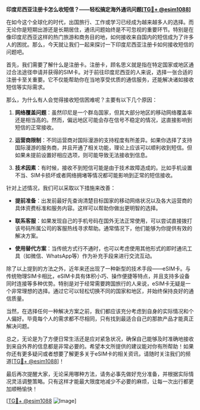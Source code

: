 **印度尼西亚注册卡怎么收短信？——轻松搞定海外通讯问题[[TG💪+ @esim1088](https://t.me/s/esim1088)]**

在如今这个全球化的时代，出国旅行、工作或学习已经成为越来越多人的选择。而无论你是短期出游还是长期居住，通讯问题始终是不可忽视的重要环节。特别是在像印度尼西亚这样的热门旅游和商务目的地，如何接收来自国内的短信成为了许多人的困扰。那么，今天就让我们一起来探讨一下印度尼西亚注册卡如何接收短信的问题吧。

首先，我们需要了解什么是注册卡。注册卡，顾名思义就是指在特定国家或地区通过合法途径申请并获得的SIM卡。对于前往印度尼西亚的人来说，选择一张合适的注册卡至关重要。它不仅能帮助你在当地享受优质的通信服务，还能解决诸如接收短信等实际需求。

那么，为什么有人会觉得接收短信困难呢？主要有以下几个原因：

1. **网络覆盖问题**：虽然印尼是一个群岛国家，但其大部分地区的移动网络覆盖率还是相当高的。然而，偏远地区可能会存在信号不稳定的情况，这直接影响到短信的正常接收。
   
2. **运营商限制**：不同运营商对国际漫游的支持程度有所差异。如果你选择了支持国际漫游的服务商，并且开通了相关功能，理论上应该可以顺利收到短信。但如果未提前设置好相应选项，则可能导致无法接收到信息。

3. **技术因素**：有时候，接收不到短信可能是由于技术故障造成的。比如手机设置不当、SIM卡损坏或者网络拥堵等情况都可能影响到正常的短信接收。

针对上述情况，我们可以采取以下措施来改善：

- **提前准备**：出发前最好先查询清楚目标国家的移动网络状况以及各大运营商的具体资费标准和服务内容。这样可以帮助你做出更明智的选择。
  
- **联系客服**：如果发现自己的手机号码在国外无法正常使用，可以尝试直接拨打该号码所属公司的客服热线寻求帮助。通常情况下，他们能够为你提供有效的解决方案。

- **使用替代方案**：当传统方式行不通时，也可以考虑使用其他形式的即时通讯工具（如微信、WhatsApp等）作为补充手段来进行交流互动。

除了以上提到的方法之外，近年来还出现了一种新型的技术手段——eSIM卡。与传统物理SIM卡相比，eSIM卡具有体积小巧、操作便捷等特点，并且支持多设备同时连接等多种优势。特别是对于经常需要跨国旅行的人来说，eSIM卡无疑是一个非常理想的选择。通过它可以轻松切换不同的国家和地区，并始终保持良好的通信质量。

当然，在选择任何一种解决方案之前，我们都应该充分考虑到自身的实际情况和个人偏好。毕竟每个人的需求都不尽相同，只有找到最适合自己的那款产品才能真正解决问题。

总之，无论是为了方便日常生活还是应对紧急状况，确保自己能够及时准确地接收到来自外界的信息都是非常必要的。希望本文所提供的建议能对你有所帮助！如果你还有更多疑问或者想要了解更多关于eSIM卡的相关资讯，请随时关注我们的频道[[TG💪+ @esim1088](https://t.me/s/esim1088)]！

最后再次提醒大家，无论采用哪种方法，请务必事先做好充分准备，并根据实际情况灵活调整策略。只有这样才能最大限度地减少不必要的麻烦，让每一次出行都更加顺畅愉快！

[[TG💪+ @esim1088](https://t.me/s/esim1088) ![Image](https://i.postimg.cc/4NQfJmqS/Snipaste-2025-05-13-00-14-12.png)]